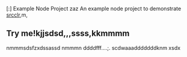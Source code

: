 [:] Example Node Project
zaz
An example node project to demonstrate [srcclr](https://www.srcclr.com),m,
## Try me!kjjsdsd,,,ssss,kkmmmm
nmmmsdsfzxdssassd
nmmmn
ddddfff....;.
scdwaaadddddddknm
xsdx
